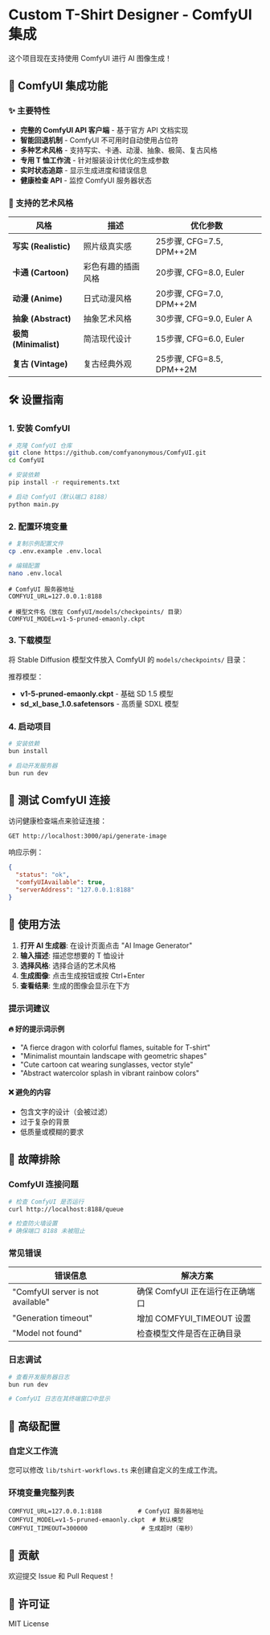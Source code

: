 # Custom T-Shirt Designer - ComfyUI 集成

这个项目现在支持使用 ComfyUI 进行 AI 图像生成！

## 🚀 ComfyUI 集成功能

### ✨ 主要特性
- **完整的 ComfyUI API 客户端** - 基于官方 API 文档实现
- **智能回退机制** - ComfyUI 不可用时自动使用占位符
- **多种艺术风格** - 支持写实、卡通、动漫、抽象、极简、复古风格
- **专用 T 恤工作流** - 针对服装设计优化的生成参数
- **实时状态追踪** - 显示生成进度和错误信息
- **健康检查 API** - 监控 ComfyUI 服务器状态

### 🎨 支持的艺术风格

| 风格 | 描述 | 优化参数 |
|------|------|----------|
| **写实 (Realistic)** | 照片级真实感 | 25步骤, CFG=7.5, DPM++2M |
| **卡通 (Cartoon)** | 彩色有趣的插画风格 | 20步骤, CFG=8.0, Euler |
| **动漫 (Anime)** | 日式动漫风格 | 20步骤, CFG=7.0, DPM++2M |
| **抽象 (Abstract)** | 抽象艺术风格 | 30步骤, CFG=9.0, Euler A |
| **极简 (Minimalist)** | 简洁现代设计 | 15步骤, CFG=6.0, Euler |
| **复古 (Vintage)** | 复古经典外观 | 25步骤, CFG=8.5, DPM++2M |

## 🛠️ 设置指南

### 1. 安装 ComfyUI
```bash
# 克隆 ComfyUI 仓库
git clone https://github.com/comfyanonymous/ComfyUI.git
cd ComfyUI

# 安装依赖
pip install -r requirements.txt

# 启动 ComfyUI（默认端口 8188）
python main.py
```

### 2. 配置环境变量
```bash
# 复制示例配置文件
cp .env.example .env.local

# 编辑配置
nano .env.local
```

```env
# ComfyUI 服务器地址
COMFYUI_URL=127.0.0.1:8188

# 模型文件名（放在 ComfyUI/models/checkpoints/ 目录）
COMFYUI_MODEL=v1-5-pruned-emaonly.ckpt
```

### 3. 下载模型
将 Stable Diffusion 模型文件放入 ComfyUI 的 `models/checkpoints/` 目录：

推荐模型：
- **v1-5-pruned-emaonly.ckpt** - 基础 SD 1.5 模型
- **sd_xl_base_1.0.safetensors** - 高质量 SDXL 模型

### 4. 启动项目
```bash
# 安装依赖
bun install

# 启动开发服务器
bun run dev
```

## 🧪 测试 ComfyUI 连接

访问健康检查端点来验证连接：
```
GET http://localhost:3000/api/generate-image
```

响应示例：
```json
{
  "status": "ok",
  "comfyUIAvailable": true,
  "serverAddress": "127.0.0.1:8188"
}
```

## 🎯 使用方法

1. **打开 AI 生成器**: 在设计页面点击 "AI Image Generator"
2. **输入描述**: 描述您想要的 T 恤设计
3. **选择风格**: 选择合适的艺术风格
4. **生成图像**: 点击生成按钮或按 Ctrl+Enter
5. **查看结果**: 生成的图像会显示在下方

### 提示词建议

#### 🔥 好的提示词示例
- "A fierce dragon with colorful flames, suitable for T-shirt"
- "Minimalist mountain landscape with geometric shapes"
- "Cute cartoon cat wearing sunglasses, vector style"
- "Abstract watercolor splash in vibrant rainbow colors"

#### ❌ 避免的内容
- 包含文字的设计（会被过滤）
- 过于复杂的背景
- 低质量或模糊的要求

## 🚨 故障排除

### ComfyUI 连接问题
```bash
# 检查 ComfyUI 是否运行
curl http://localhost:8188/queue

# 检查防火墙设置
# 确保端口 8188 未被阻止
```

### 常见错误

| 错误信息 | 解决方案 |
|----------|----------|
| "ComfyUI server is not available" | 确保 ComfyUI 正在运行在正确端口 |
| "Generation timeout" | 增加 COMFYUI_TIMEOUT 设置 |
| "Model not found" | 检查模型文件是否在正确目录 |

### 日志调试
```bash
# 查看开发服务器日志
bun run dev

# ComfyUI 日志在其终端窗口中显示
```

## 🔧 高级配置

### 自定义工作流
您可以修改 `lib/tshirt-workflows.ts` 来创建自定义的生成工作流。

### 环境变量完整列表
```env
COMFYUI_URL=127.0.0.1:8188          # ComfyUI 服务器地址
COMFYUI_MODEL=v1-5-pruned-emaonly.ckpt  # 默认模型
COMFYUI_TIMEOUT=300000               # 生成超时（毫秒）
```

## 🤝 贡献

欢迎提交 Issue 和 Pull Request！

## 📄 许可证

MIT License